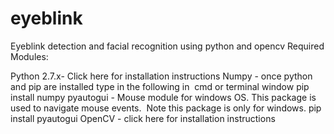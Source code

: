 # eyeblink
Eyeblink detection and facial recognition using python and opencv
Required Modules:

Python 2.7.x- Click here for installation instructions
Numpy - once python and pip are installed type in the following in  cmd or terminal window
pip install numpy
pyautogui - Mouse module for windows OS. This package is used to navigate mouse events.  Note this package is only for windows.
pip install pyautogui
OpenCV - click here for installation instructions
